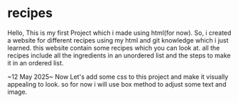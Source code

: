 # recipes
Hello, This is my first Project which i made using html(for now). So, i created a website for different recipes using my html and git knowledge which i just learned. this website contain some recipes which you can look at. all the recipes include all the ingredients in an unordered list and the steps to make it in an ordered list.

~12 May 2025~
Now Let's add some css to this project and make it visually appealing to look. so for now i will use box method to adjust some text and image.